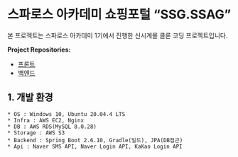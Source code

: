 # 스파로스 아카데미 쇼핑포털 “SSG.SSAG”
 
 본 프로젝트는 스파로스 아카데미 1기에서 진행한 신시계몰 클론 코딩 프로젝트입니다.

**Project Repositories:**  
- [프론트](https://github.com/Im-hass/SSG_SSAG_FE)
- [백엔드](https://github.com/K-J-HYEON/SSG_SSAG_BE)

## 1. 개발 환경
```
* OS : Windows 10, Ubuntu 20.04.4 LTS
* Infra : AWS EC2, Nginx
* DB : AWS RDS(MySQL 8.0.28)
* Storage : AWS S3
* Backend : Spring Boot 2.6.10, Gradle(빌드), JPA(DB접근)
* Api : Naver SMS API, Naver Login API, KaKao Login API
```

